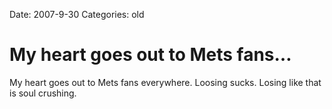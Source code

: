 Date: 2007-9-30
Categories: old

# My heart goes out to Mets fans…

My heart goes out to Mets fans everywhere.  Loosing sucks. Losing like that is soul crushing.
